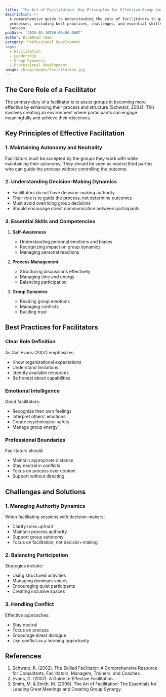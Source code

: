 ```yaml
---
title: 'The Art of Facilitation: Key Principles for Effective Group Leadership'
description: >-
  A comprehensive guide to understanding the role of facilitators in group
  processes, including best practices, challenges, and essential skills for
  success.
pubDate: '2025-03-10T00:00:00.000Z'
author: BlueRoad Team
category: Professional Development
tags:
  - Facilitation
  - Leadership
  - Group Dynamics
  - Professional Development
image: /blog/images/facilitation.jpg
---
```


## The Core Role of a Facilitator

The primary duty of a facilitator is to assist groups in becoming more effective by enhancing their process and structure (Schwarz, 2002). This involves creating an environment where participants can engage meaningfully and achieve their objectives.

## Key Principles of Effective Facilitation

### 1. Maintaining Autonomy and Neutrality
Facilitators must be accepted by the groups they work with while maintaining their autonomy. They should be seen as neutral third parties who can guide the process without controlling the outcome.

### 2. Understanding Decision-Making Dynamics
- Facilitators do not have decision-making authority
- Their role is to guide the process, not determine outcomes
- Must avoid overriding group decisions
- Should encourage direct communication between participants

### 3. Essential Skills and Competencies
1. **Self-Awareness**
   - Understanding personal emotions and biases
   - Recognizing impact on group dynamics
   - Managing personal reactions

2. **Process Management**
   - Structuring discussions effectively
   - Managing time and energy
   - Balancing participation

3. **Group Dynamics**
   - Reading group emotions
   - Managing conflicts
   - Building trust

## Best Practices for Facilitators

### Clear Role Definition
As Gail Evans (2007) emphasizes:
- Know organizational expectations
- Understand limitations
- Identify available resources
- Be honest about capabilities

### Emotional Intelligence
Good facilitators:
- Recognize their own feelings
- Interpret others' emotions
- Create psychological safety
- Manage group energy

### Professional Boundaries
Facilitators should:
- Maintain appropriate distance
- Stay neutral in conflicts
- Focus on process over content
- Support without directing

## Challenges and Solutions

### 1. Managing Authority Dynamics
When facilitating sessions with decision-makers:
- Clarify roles upfront
- Maintain process authority
- Support group autonomy
- Focus on facilitation, not decision-making

### 2. Balancing Participation
Strategies include:
- Using structured activities
- Managing dominant voices
- Encouraging quiet participants
- Creating inclusive spaces

### 3. Handling Conflict
Effective approaches:
- Stay neutral
- Focus on process
- Encourage direct dialogue
- Use conflict as a learning opportunity

## References

1. Schwarz, R. (2002). The Skilled Facilitator: A Comprehensive Resource for Consultants, Facilitators, Managers, Trainers, and Coaches.
2. Evans, G. (2007). A Guide to Effective Facilitation.
3. Smith, M. & Smith, M. (2008). The Art of Facilitation: The Essentials for Leading Great Meetings and Creating Group Synergy.
